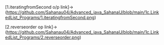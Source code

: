 [1.iteratingfromSecond o/p link]->(https://github.com/Sahanau04/Advanced_java_SahanaU/blob/main/1c.LinkedList_Programs/1.iteratingfromSecond.png)

[2.reverseorder op link]->(https://github.com/Sahanau04/Advanced_java_SahanaU/blob/main/1c.LinkedList_Programs/2.reverseorder.png)
